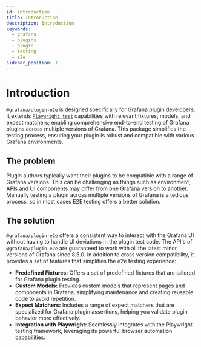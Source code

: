 ```yaml
---
id: introduction
title: Introduction
description: Introduction
keywords:
  - grafana
  - plugins
  - plugin
  - testing
  - e2e
sidebar_position: 1
---
```


# Introduction

[`@grafana/plugin-e2e`](https://www.npmjs.com/package/@grafana/plugin-e2e?activeTab=readme) is designed specifically for Grafana plugin developers. It extends [`Playwright test`](https://playwright.dev/) capabilities with relevant fixtures, models, and expect matchers; enabling comprehensive end-to-end testing of Grafana plugins across multiple versions of Grafana. This package simplifies the testing process, ensuring your plugin is robust and compatible with various Grafana environments.

## The problem

Plugin authors typically want their plugins to be compatible with a range of Grafana versions. This can be challenging as things such as environment, APIs and UI components may differ from one Grafana version to another. Manually testing a plugin across multiple versions of Grafana is a tedious process, so in most cases E2E testing offers a better solution.

## The solution

`@grafana/plugin-e2e` offers a consistent way to interact with the Grafana UI without having to handle UI deviations in the plugin test code. The API's of `@grafana/plugin-e2e` are guaranteed to work with all the latest minor versions of Grafana since 8.5.0. In addition to cross version compatibility, it provides a set of features that simplifies the e2e testing experience:

- **Predefined Fixtures:** Offers a set of predefined fixtures that are tailored for Grafana plugin testing.
- **Custom Models:** Provides custom models that represent pages and components in Grafana, simplifying maintenance and creating reusable code to avoid repetition.
- **Expect Matchers:** Includes a range of expect matchers that are specialized for Grafana plugin assertions, helping you validate plugin behavior more effectively.
- **Integration with Playwright:** Seamlessly integrates with the Playwright testing framework, leveraging its powerful browser automation capabilities.
